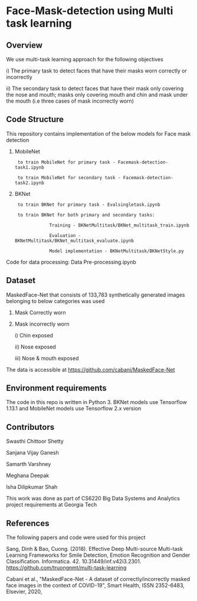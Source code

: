 # Face-Mask-detection using Multi task learning

## Overview
We use multi-task learning approach for the following objectives

i) The primary task to detect faces that have their masks worn correctly or incorrectly

ii) The secondary task to detect faces that have their mask only covering the nose and mouth; masks only covering mouth and chin and mask under the mouth (i.e three cases of mask incorrectly worn)

## Code Structure
This repository contains implementation of the below models for Face mask detection

1. MobileNet

        to train MobileNet for primary task - Facemask-detection-task1.ipynb
        
        to train MobileNet for secondary task - Facemask-detection-task2.ipynb
        
2. BKNet
 
        to train BKNet for primary task - Evalsingletask.ipynb
        
        to train BKNet for both primary and secondary tasks:
        
                    Training - BKNetMultitask/BKNet_multitask_train.ipynb
                    
                    Evaluation - BKNetMultitask/BKNet_multitask_evaluate.ipynb
                    
                    Model implementation - BKNetMultitask/BKNetStyle.py
                    
Code for data processing: Data Pre-processing.ipynb

## Dataset
MaskedFace-Net that consists of 133,783 synthetically generated images belonging to below categories was used

1. Mask Correctly worn

3. Mask incorrectly worn

    i) Chin exposed
    
    ii) Nose exposed
    
    iii) Nose & mouth exposed
    
The data is accessible at https://github.com/cabani/MaskedFace-Net


## Environment requirements
The code in this repo is written in Python 3. BKNet models use Tensorflow 1.13.1 and MobileNet models use Tensorflow 2.x version

## Contributors
Swasthi Chittoor Shetty

Sanjana Vijay Ganesh

Samarth Varshney

Meghana Deepak

Isha Dilipkumar Shah

This work was done as part of CS6220 Big Data Systems and Analytics project requirements at Georgia Tech

## References
The following papers and code were used for this project

Sang, Dinh & Bao, Cuong. (2018). Effective Deep Multi-source Multi-task Learning Frameworks for Smile Detection, Emotion Recognition and Gender Classification. Informatica. 42. 10.31449/inf.v42i3.2301. 
https://github.com/truongnmt/multi-task-learning

Cabani et al., "MaskedFace-Net - A dataset of correctly/incorrectly masked face images in the context of COVID-19", Smart Health, ISSN 2352-6483, Elsevier, 2020, 
